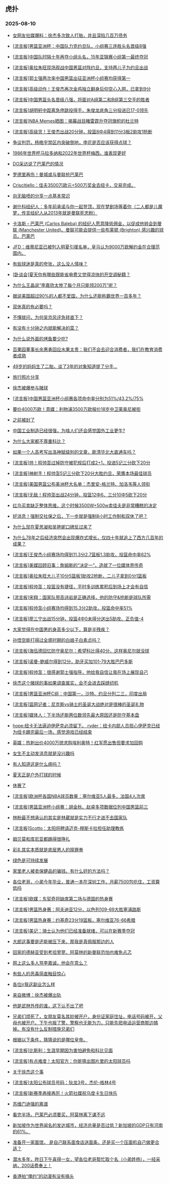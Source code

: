 ## 虎扑 
### 2025-08-10

+ [女网友社媒爆料：徐杰多次致人打胎，并且深陷几百万债务](https://bbs.hupu.com/634213589.html)

+ [[流言板]男篮亚洲杯：中国队力克约旦队，小组赛三连胜头名晋级8强](https://bbs.hupu.com/634216527.html)

+ [[流言板]中国队时隔十年再夺小组头名，15年亚锦赛小组第一最终夺冠](https://bbs.hupu.com/634216530.html)

+ [[流言板]奥拉朱旺现场观战中国男篮对阵约旦，支持两儿子为约旦出战](https://bbs.hupu.com/634213721.html)

+ [[流言板]郭士强两次率中国男篮出征亚洲杯小组赛均获得第一](https://bbs.hupu.com/634216536.html)

+ [[流言板]高级动作！王俊杰再次金鸡独立翻身后仰空心入网，已拿到9分](https://bbs.hupu.com/634214511.html)

+ [[流言板]中国男篮头名晋级八强，将面对A组第二和B组第三交手的胜者](https://bbs.hupu.com/634216532.html)

+ [[流言板]胡明轩中距离急停跳投得手，朱俊龙底角三分投进已17-0领先](https://bbs.hupu.com/634213905.html)

+ [[流言板]NBA Memes晒图：揭幕战目睹雷霆升夺冠旗帜的杜兰特](https://bbs.hupu.com/634215438.html)

+ [[流言板]高级货！王俊杰出战20分钟，投篮8中4得到11分3板2助攻1抢断](https://bbs.hupu.com/634216639.html)

+ [争议判罚，杨皓宇禁区内突破倒地，申花是否应该获得点球？](https://bbs.hupu.com/634218164.html)

+ [1986年世界杯马拉多纳和2022年世界杯梅西，谁表现更好](https://bbs.hupu.com/634208618.html)

+ [DO采访说了巴莱巴的情况](https://bbs.hupu.com/634211849.html)

+ [罗德里再伤！曼城或与曼联抢巴莱巴](https://bbs.hupu.com/634211011.html)

+ [Criscitiello：佳夫3500万欧元+500万奖金去纽卡，交易完成。](https://bbs.hupu.com/634215693.html)

+ [向无脑喷的分享一点基本常识](https://bbs.hupu.com/634210985.html)

+ [谢什科经纪人：多年前承诺与你一起登顶，现在梦剧场等着你（二人都是儿魔梦，传言经纪人从2013年就是曼联死忠粉）](https://bbs.hupu.com/634213033.html)

+ [卡洛斯・巴莱巴 (Carlos Baleba) 的经纪人愿意降低佣金，以促成他转会到曼联 (Manchester United)。曼联可能会提供一些布莱顿 (Brighton) 感兴趣的球员。巴莱巴 ](https://bbs.hupu.com/634213020.html)

+ [JFD：维蒂尼亚已被列入明夏引援名单，皇马认为9000万欧解约金在合理范围内。](https://bbs.hupu.com/634209709.html)

+ [有些球迷是真的夸张，这么没人情味？](https://bbs.hupu.com/634215198.html)

+ [[卧谈会]夏天你有哪些既能省电费又觉得凉快的开空调秘籍？](https://bbs.hupu.com/634217370.html)

+ [为什么王晶说“李嘉欣太惨了每个月只能领200万”呢？](https://bbs.hupu.com/634213003.html)

+ [据说美国超过90%的人都不爱国，为什么还能称霸世界一百多年？](https://bbs.hupu.com/634213117.html)

+ [双休真的有必要吗？](https://bbs.hupu.com/634215424.html)

+ [不懂就问，为何吴京风评急转直下？](https://bbs.hupu.com/634218647.html)

+ [有没有十分钟之内就能解决的菜？](https://bbs.hupu.com/634213547.html)

+ [为什么说外面的烤鱼要少吃?](https://bbs.hupu.com/634213471.html)

+ [百果园董事长余惠勇回应水果太贵：我们不会去迎合消费者，我们在教育消费者成熟](https://bbs.hupu.com/634216450.html)

+ [49岁的妈妈生了二胎，谈了3年的对象知道提了分手... ​​​](https://bbs.hupu.com/634219056.html)

+ [旅行照片分享](https://bbs.hupu.com/634214898.html)

+ [徐杰被爆参与赌球](https://bbs.hupu.com/634215521.html)

+ [[流言板]中国男篮亚洲杯小组赛各项命中率分别为51%/43.2%/75%](https://bbs.hupu.com/634216949.html)

+ [要价4000万欧！意媒：利物浦3500万欧报价18岁中卫莱奥尼被拒](https://bbs.hupu.com/634214692.html)

+ [之前被封了](https://bbs.hupu.com/634219861.html)

+ [中国工业制造已经很强，为啥人们还会感觉国外工业更牛?](https://bbs.hupu.com/634219787.html)

+ [为什么大家都不尊重科比？](https://bbs.hupu.com/634218207.html)

+ [如果一个人高考写出洛神赋级别的文章，能清华北大直通车吗？](https://bbs.hupu.com/634216797.html)

+ [[流言板]帅！程帅澎过掉防守被犯规后打成2+1，投进5记三分砍下20分](https://bbs.hupu.com/634216300.html)

+ [[流言板]神射手！程帅澎5记三分砍下20分大胜约旦，荣膺本场最佳球员](https://bbs.hupu.com/634217068.html)

+ [[流言板]美国男篮公布美洲杯大名单：杰里安-格兰特、加洛韦等人领衔](https://bbs.hupu.com/634219188.html)

+ [[流言板]无敌！程帅澎出战24分钟，投篮12中6、三分10中5砍下20分](https://bbs.hupu.com/634216605.html)

+ [红鸟买卖缺乏整体思维，这个时候3500W+500w卖佳夫是非常糟糕的决定](https://bbs.hupu.com/634219408.html)

+ [好消息！强制交社保之后，下一步就是强制8小时工作制和双休了吧？](https://bbs.hupu.com/634219882.html)

+ [为什么现在夏思凝和吴艳妮口碑反过来了](https://bbs.hupu.com/634219722.html)

+ [为什么78年之后经济突然会出现爆炸式增长，仅四十年就追上了西方几百年的成果？](https://bbs.hupu.com/634219238.html)

+ [[流言板]王俊杰小组赛场均得到11.3分2.7篮板1.3助攻，投篮命中率62%](https://bbs.hupu.com/634217191.html)

+ [[流言板]美媒回顾旧事：詹姆斯的“决定一”，造就了一位媒体界传奇](https://bbs.hupu.com/634219761.html)

+ [[流言板]奥拉朱旺大儿子10分5篮板1助攻2抢断，二儿子拿到0分1篮板](https://bbs.hupu.com/634217536.html)

+ [[流言板]程帅澎：投篮没有捷径，平时多训练累积后到场上才会有自信](https://bbs.hupu.com/634219070.html)

+ [[流言板]宋翔：国家队带高诗岩是正确选择，他的防守&amp;抢断是球队所需](https://bbs.hupu.com/634217614.html)

+ [[流言板]程帅澎小组赛场均得到15.3分2助攻，投篮命中率51%](https://bbs.hupu.com/634216929.html)

+ [[流言板]廖三宁出战15分钟，投篮4中0未得分送出5助攻、正负值-4](https://bbs.hupu.com/634216979.html)

+ [大家觉得在中国男的身高多少以下，算是半残疾？](https://bbs.hupu.com/634216933.html)

+ [孙悟空能打得过全盛时期的白娘子白素贞吗？](https://bbs.hupu.com/634218844.html)

+ [[流言板]海伍德回忆防守奥尼尔：希望科比得40分，这样奥尼尔就没球](https://bbs.hupu.com/634221010.html)

+ [[流言板]诺曼-鲍威尔得到12分，助牙买加101-79大胜巴巴多斯](https://bbs.hupu.com/634219709.html)

+ [[流言板]程帅澎：很感谢郭士强指导，他给我自信让我在场上展现自己](https://bbs.hupu.com/634218753.html)

+ [徐杰这个赌球的事如果调查属实，会不会进去踩缝纫机](https://bbs.hupu.com/634220445.html)

+ [[流言板]男篮亚洲杯C组：中国第一，沙特、约旦分列二三，印度出局](https://bbs.hupu.com/634221003.html)

+ [[流言板]篮网记者：尼克斯vs骑士的圣诞大战绝对是很棒的圣诞礼物](https://bbs.hupu.com/634219653.html)

+ [[流言板]媒体人：下半场还能两位数领先最大原因还是防守基本盘](https://bbs.hupu.com/634219049.html)

+ [hope:纽卡无法逼迫伊萨克必须留下。     ryder：纽卡内部人员担心伊萨克已经为纽卡踢完最后一场，感觉游戏已经结束](https://bbs.hupu.com/634216748.html)

+ [英媒：热刺出价4000万镑求购埃利奥特！红军愿出售但要求加回购](https://bbs.hupu.com/634212213.html)

+ [女生不主动发消息就是没兴趣吗](https://bbs.hupu.com/634219796.html)

+ [有人知道这是什么病吗？](https://bbs.hupu.com/634220640.html)

+ [夏天正是户外打球的时候](https://bbs.hupu.com/634221193.html)

+ [休赛了](https://bbs.hupu.com/634219808.html)

+ [[流言板]欧洲杯各国NBA球员数量：塞尔维亚5人最多，法国4人次席](https://bbs.hupu.com/634221966.html)

+ [[流言板]男篮亚洲杯小组赛：胡金秋、赵睿多项数据位列中国男篮前三](https://bbs.hupu.com/634221085.html)

+ [林粉最不想承认的其实是林葳就是实力不行才进不去国家队](https://bbs.hupu.com/634219856.html)

+ [[流言板]Scotto：太阳将聘请迈克-穆斯卡拉担任助理教练](https://bbs.hupu.com/634221902.html)

+ [姆贝莫和库尼亚都踢得很挣扎](https://bbs.hupu.com/634216192.html)

+ [彩礼其实本质就是底层男人的赎罪券](https://bbs.hupu.com/634221804.html)

+ [绿色是可持续发展](https://bbs.hupu.com/634219703.html)

+ [家里老人被卖保健品的骗钱。有什么好的方法吗？](https://bbs.hupu.com/634219559.html)

+ [各位老哥，小弟今年毕业，普通一本在深圳工作，月薪7500包吃住，工资算低吗](https://bbs.hupu.com/634219534.html)

+ [[流言板]欧媒：东契奇将缺席第二场与德国的热身赛](https://bbs.hupu.com/634222552.html)

+ [[流言板]男篮热身赛：阿夫迪亚12分，以色列109-69大胜塞浦路斯](https://bbs.hupu.com/634221084.html)

+ [[流言板]男篮热身赛：约基奇23分19篮板，塞尔维亚76-66希腊](https://bbs.hupu.com/634222492.html)

+ [[流言板]美记：骑士认为他们已经准备就绪，可以在新赛季夺冠](https://bbs.hupu.com/634222452.html)

+ [大郎这事要是还能被压下来，那我是真佩服那边的人](https://bbs.hupu.com/634220573.html)

+ [回家的德赫亚受到考验寥寥，阿莫林的新曼联恐怕也难免忐忑](https://bbs.hupu.com/634219822.html)

+ [网上这么多人骂李嘉诚，他会在意么？](https://bbs.hupu.com/634222127.html)

+ [有些人的恶毒简直触目惊心](https://bbs.hupu.com/634220833.html)

+ [各位jr我这副业怎么样](https://bbs.hupu.com/634220935.html)

+ [来自微博：徐杰被爆出轨](https://bbs.hupu.com/634220965.html)

+ [他是武林外传的谁，这下认不出了吧](https://bbs.hupu.com/634220796.html)

+ [兄弟们烦死了，女朋友莫名其妙被开户，身份证家庭住址，电话号码被开，父母也被开户。下午也报了警，警察也无能为力，只能先把电话运营商那边搞掉。有没有什么反制措施兄弟们](https://bbs.hupu.com/634221275.html)

+ [根据以下条件，猜猜说的是哪位皇帝。](https://bbs.hupu.com/634221713.html)

+ [[流言板]比斯利：生涯早期因为害怕避免和科比见面](https://bbs.hupu.com/634222873.html)

+ [[流言板]有点难度！太阳官方：你能猜出图片里的太阳球员吗](https://bbs.hupu.com/634222974.html)

+ [关于徐杰这个事](https://bbs.hupu.com/634221281.html)

+ [[流言板]太阳公布球员号码：狄龙3号，杰伦-格林4号](https://bbs.hupu.com/634223102.html)

+ [[流言板]新赛季再接再厉！火箭社媒祝乌度卡生日快乐](https://bbs.hupu.com/634221868.html)

+ [苏维门迪强的离谱](https://bbs.hupu.com/634221421.html)

+ [看完半场，巴莱巴必须要买，阿莫林离下课不远](https://bbs.hupu.com/634216737.html)

+ [新加坡作为世界闻名的发达城市，经济总量是否过低？新加坡的GDP只有河南的61%。](https://bbs.hupu.com/634222928.html)

+ [准备开一家面馆， 是自己联系面食店送面条，还是买一个压面机自己做更合适？](https://bbs.hupu.com/634221988.html)

+ [潜水多年，昨日下午喜得一女，望各位老哥帮忙取个名（小弟姓杨），一经采纳，200话费奉上！](https://bbs.hupu.com/634221909.html)

+ [香港拍“僵约”的动漫有没有搞头](https://bbs.hupu.com/634222469.html)

